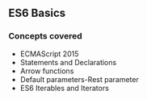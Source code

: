 ## ES6 Basics

### Concepts covered
 - ECMAScript 2015
 - Statements and Declarations
 - Arrow functions
 - Default parameters-Rest parameter
 - ES6 Iterables and Iterators